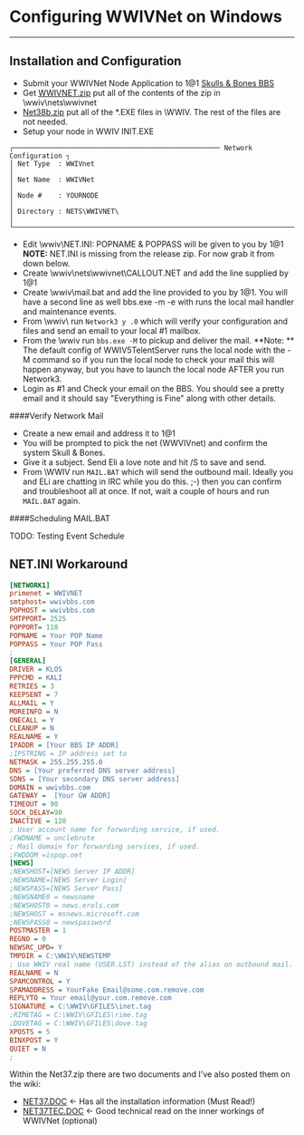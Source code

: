 # Configuring WWIVNet on Windows
***

## Installation and Configuration

* Submit your WWIVNet Node Application to 1@1 [Skulls & Bones BBS](telnet://skulls.wwivbbs.com)
* Get [WWIVNET.zip](http://wwivbbs.com/wwivnet/) put all of the contents of the zip in \wwiv\nets\wwivnet
* [Net38b.zip](http://www.wwiv.us/net38b3.zip) put all of the *.EXE files in \WWIV. The rest of the files are not needed.
* Setup your node in WWIV INIT.EXE
```
┌─────────────────────────────────────────────────── Network Configuration ┐
│ Net Type  : WWIVnet                                                      │
│ Net Name  : WWIVNet                                                      │
│ Node #    : YOURNODE                                                     │
│ Directory : NETS\WWIVNET\                                                │
└──────────────────────────────────────────────────────────────────────────┘
```
* Edit \wwiv\NET.INI: POPNAME & POPPASS will be given to you by 1@1  
**NOTE:** NET.INI is missing from the release zip. For now grab it from down below.
* Create \wwiv\nets\wwivnet\CALLOUT.NET and add the line supplied by 1@1
* Create \wwiv\mail.bat and add the line provided to you by 1@1. You will have a second line as well bbs.exe -m -e with runs the local mail handler and maintenance events.
* From \wwiv\ run ```Network3 y .0``` which will verify your configuration and files and send an email to your local #1 mailbox. 
* From the \wwiv run ```bbs.exe -M``` to pickup and deliver the mail. **Note: ** The default config of WWIV5TelentServer runs the local node with the -M command so if you run the local node to check your mail this will happen anyway, but you have to launch the local node AFTER you run Network3.
* Login as #1 and Check your email on the BBS. You should see a pretty email and it should say "Everything is Fine" along with other details.

####Verify Network Mail
* Create a new email and address it to 1@1
* You will be prompted to pick the net (WWVIVnet) and confirm the system Skull & Bones.
* Give it a subject. Send Eli a love note and hit /S to save and send.
* From \WWIV run ```MAIL.BAT``` which will send the outbound mail. Ideally you and ELi are chatting in IRC while you do this. ;-) then you can confirm and troubleshoot all at once. If not, wait a couple of hours and run ```MAIL.BAT``` again.

####Scheduling MAIL.BAT

TODO: Testing Event Schedule

## NET.INI Workaround
```INI
[NETWORK1]
primenet = WWIVNET
smtphost= wwivbbs.com
POPHOST = wwivbbs.com
SMTPPORT= 2525
POPPORT= 110
POPNAME = Your POP Name
POPPASS = Your POP Pass
;
[GENERAL]
DRIVER = KLOS          
PPPCMD = KALI
RETRIES = 3
KEEPSENT = 7
ALLMAIL = Y      
MOREINFO = N
ONECALL = Y
CLEANUP = N
REALNAME = Y
IPADDR = [Your BBS IP ADDR]
;IPSTRING = IP address set to
NETMASK = 255.255.255.0
DNS = [Your preferred DNS server address]
SDNS = [Your secondary DNS server address]
DOMAIN = wwivbbs.com
GATEWAY =  [Your GW ADDR]
TIMEOUT = 90
SOCK_DELAY=90
INACTIVE = 120
; User account name for forwarding service, if used.
;FWDNAME = unclebrute
; Mail domain for forwarding services, if used.
;FWDDOM =ispop.net
[NEWS]
;NEWSHOST=[NEWS Server IP ADDR]
;NEWSNAME=[NEWS Server Login]
;NEWSPASS=[NEWS Server Pass]
;NEWSNAME0 = newsname
;NEWSHOST0 = news.erols.com
;NEWSHOST = msnews.microsoft.com
;NEWSPASS0 = newspassword
POSTMASTER = 1
REGNO = 0
NEWSRC_UPD= Y
TMPDIR = C:\WWIV\NEWSTEMP
; Use WWIV real name (USER.LST) instead of the alias on outbound mail.
REALNAME = N
SPAMCONTROL = Y
SPAMADDRESS = YourFake Email@some.com.remove.com
REPLYTO = Your email@your.com.remove.com
SIGNATURE = C:\WWIV\GFILES\inet.tag
;RIMETAG = C:\WWIV\GFILES\rime.tag
;DOVETAG = C:\WWIV\GFILES\dove.tag
XPOSTS = 5
BINXPOST = Y
QUIET = N
;

```

Within the Net37.zip there are two documents and I've also posted them on the wiki:  

* [NET37.DOC](net37doc) <- Has all the installation information (Must Read!)
* [NET37TEC.DOC](net37tecdoc) <- Good technical read on the inner workings of WWIVNet (optional)
